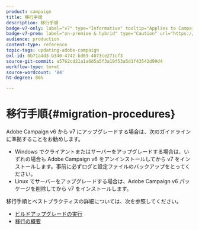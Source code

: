 ```yaml
---
product: campaign
title: 移行手順
description: 移行手順
badge-v7-only: label="v7" type="Informative" tooltip="Applies to Campaign Classic v7 only"
badge-v7-prem: label="on-premise & hybrid" type="Caution" url="https://experienceleague.adobe.com/docs/campaign-classic/using/installing-campaign-classic/architecture-and-hosting-models/hosting-models-lp/hosting-models.html?lang=en" tooltip="Applies to on-premise and hybrid deployments only"
audience: production
content-type: reference
topic-tags: updating-adobe-campaign
exl-id: 0b71a4d3-b340-4742-bd69-4073ce271cf3
source-git-commit: a5762cd21a1a6d5a5f3a10f53a5d1f43542d99d4
workflow-type: tm+mt
source-wordcount: '84'
ht-degree: 86%

---
```


# 移行手順{#migration-procedures}



Adobe Campaign v6 から v7 にアップグレードする場合は、次のガイドラインに準拠することをお勧めします。

* Windows でクライアントまたはサーバーをアップグレードする場合は、いずれの場合も Adobe Campaign v6 をアンインストールしてから v7 をインストールします。事前に必ずログと設定ファイルのバックアップをとってください。
* Linux でサーバーをアップグレードする場合は、Adobe Campaign v6 パッケージを削除してから v7 をインストールします。

移行手順とベストプラクティスの詳細については、次を参照してください。

* [ビルドアップグレードの実行](https://helpx.adobe.com/jp/campaign/kb/acc-build-upgrade.html)
* [移行の概要](../../migration/using/about-migration.md)
